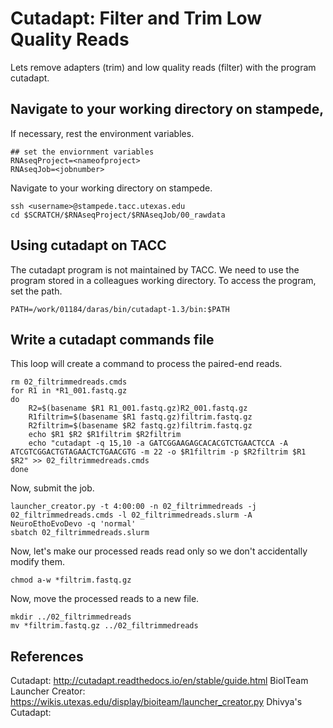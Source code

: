 # Cutadapt: Filter and Trim Low Quality Reads

Lets remove adapters (trim) and low quality reads (filter) with the program cutadapt.

## Navigate to your working directory on stampede, 

If necessary, rest the environment variables.

~~~ {.bash}
## set the enviornment variables 
RNAseqProject=<nameofproject>
RNAseqJob=<jobnumber>
~~~

Navigate to your working directory on stampede.

~~~ {.bash}
ssh <username>@stampede.tacc.utexas.edu
cd $SCRATCH/$RNAseqProject/$RNAseqJob/00_rawdata
~~~

## Using cutadapt on TACC

The cutadapt program is not maintained by TACC. We need to use the program stored in a colleagues working directory. To access the program, set the path. 

~~~ {.bash}
PATH=/work/01184/daras/bin/cutadapt-1.3/bin:$PATH
~~~

## Write a cutadapt commands file 

This loop will create a command to process the paired-end reads. 

~~~ {.bash}
rm 02_filtrimmedreads.cmds
for R1 in *R1_001.fastq.gz
do
    R2=$(basename $R1 R1_001.fastq.gz)R2_001.fastq.gz
    R1filtrim=$(basename $R1 fastq.gz)filtrim.fastq.gz
    R2filtrim=$(basename $R2 fastq.gz)filtrim.fastq.gz
    echo $R1 $R2 $R1filtrim $R2filtrim
    echo "cutadapt -q 15,10 -a GATCGGAAGAGCACACGTCTGAACTCCA -A ATCGTCGGACTGTAGAACTCTGAACGTG -m 22 -o $R1filtrim -p $R2filtrim $R1 $R2" >> 02_filtrimmedreads.cmds
done
~~~

Now, submit the job.

~~~ {.bash}
launcher_creator.py -t 4:00:00 -n 02_filtrimmedreads -j 02_filtrimmedreads.cmds -l 02_filtrimmedreads.slurm -A NeuroEthoEvoDevo -q 'normal'  
sbatch 02_filtrimmedreads.slurm
~~~

Now, let's make our processed reads read only so we don't accidentally modify them. 

~~~ {.bash}
chmod a-w *filtrim.fastq.gz 
~~~

Now, move the processed reads to a new file.

~~~ {.bash}
mkdir ../02_filtrimmedreads
mv *filtrim.fastq.gz ../02_filtrimmedreads
~~~



## References
Cutadapt: http://cutadapt.readthedocs.io/en/stable/guide.html
BioITeam Launcher Creator: https://wikis.utexas.edu/display/bioiteam/launcher_creator.py
Dhivya's Cutadapt: 

